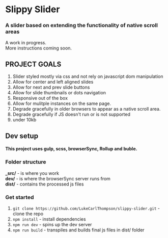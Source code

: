 # Slippy Slider
### A slider based on extending the functionality of native scroll areas

A work in progress.  
More instructions coming soon. 

## PROJECT GOALS
  1. Slider styled mostly via css and not rely on javascript dom manipulation
  2. Allow for center and left aligned slides
  3. Allow for next and prev slide buttons
  4. Allow for slide thumbnails or dots navigation
  5. Responsive out of the box
  6. Allow for mulitple instances on the same page.
  7. Degrade gracefully in older browsers to appear as a native scroll area.
  8. Degrade gracefully if JS doesn't run or is not supported
  9. under 10kb



## Dev setup  
#### This project uses gulp, scss, browserSync, Rollup and buble.

### Folder structure
**_src/** - is where you work  
**dev/** - is where the browserSync server runs from  
**dist/** - contains the processed js files 

### Get started
1. `git clone https://github.com/LukeCarlThompson/slippy-slider.git` - clone the repo
2. `npm install` - install dependencies
3. `npm run dev` - spins up the dev server
4. `npm run build` - transpiles and builds final js files in dist/ folder
